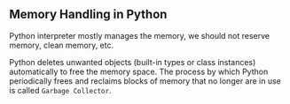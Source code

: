 ## Memory Handling in Python
Python interpreter mostly manages the memory, we should not reserve memory, clean memory, etc.

Python deletes unwanted objects (built-in types or class instances) automatically to free the memory space. The process by which Python periodically frees and reclaims blocks of memory that no longer are in use is called `Garbage Collector`.